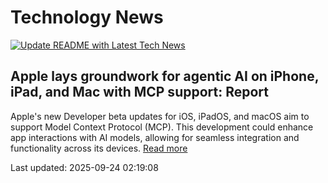 # Technology News

[![Update README with Latest Tech News](https://github.com/tcdtist/daily-tech-digest/actions/workflows/main.yml/badge.svg)](https://github.com/tcdtist/daily-tech-digest/actions/workflows/main.yml)

## Apple lays groundwork for agentic AI on iPhone, iPad, and Mac with MCP support: Report
Apple's new Developer beta updates for iOS, iPadOS, and macOS aim to support Model Context Protocol (MCP). This development could enhance app interactions with AI models, allowing for seamless integration and functionality across its devices.
[Read more](https://www.livemint.com/technology/gadgets/apple-lays-groundwork-for-agentic-ai-on-iphone-ipad-and-mac-with-mcp-support-report-ios-261-11758632506474.html)



Last updated: 2025-09-24 02:19:08